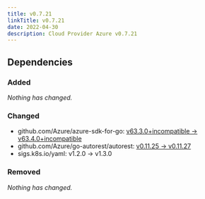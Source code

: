 ```yaml
---
title: v0.7.21
linkTitle: v0.7.21
date: 2022-04-30
description: Cloud Provider Azure v0.7.21
---
```





## Dependencies

### Added
_Nothing has changed._

### Changed
- github.com/Azure/azure-sdk-for-go: [v63.3.0+incompatible → v63.4.0+incompatible](https://github.com/Azure/azure-sdk-for-go/compare/v63.3.0...v63.4.0)
- github.com/Azure/go-autorest/autorest: [v0.11.25 → v0.11.27](https://github.com/Azure/go-autorest/autorest/compare/v0.11.25...v0.11.27)
- sigs.k8s.io/yaml: v1.2.0 → v1.3.0

### Removed
_Nothing has changed._
